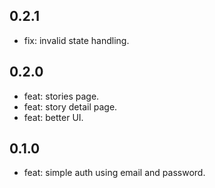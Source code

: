 ## 0.2.1

- fix: invalid state handling.

## 0.2.0

- feat: stories page.
- feat: story detail page.
- feat: better UI.

## 0.1.0

- feat: simple auth using email and password.
